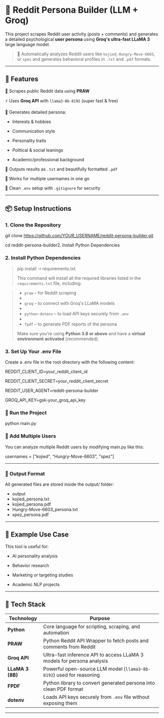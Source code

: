# 🧠 Reddit Persona Builder (LLM + Groq)

This project scrapes Reddit user activity (posts + comments) and generates a detailed psychological **user persona** using **Groq's ultra-fast LLaMA 3** large language model.

> 🚀  Automatically analyzes Reddit users like `kojied`, `Hungry-Move-6603`, or `spez` and generates behavioral profiles in `.txt` and `.pdf` formats.

---

## 📌 Features

 🔎 Scrapes public Reddit data using **PRAW**
 
⚡ Uses **Groq API** with `llama3-8b-8192` (super fast & free)

🧠 Generates detailed persona:

  - Interests & hobbies
    
  - Communication style
   
  - Personality traits
    
  - Political & social leanings
    
  - Academic/professional background
    
 📄 Outputs results as `.txt` and beautifully formatted `.pdf`

 🔁 Works for multiple usernames in one go
 
 🔐 Clean `.env` setup with `.gitignore` for security

---

## 📦 Setup Instructions

### 1. Clone the Repository

git clone https://github.com/YOUR_USERNAME/reddit-persona-builder.git

cd reddit-persona-builder2. Install Python Dependencies

 ### 2. Install Python Dependencies  

> pip install -r requirements.txt
> 
> This command will install all the required libraries listed in the `requirements.txt` file, including:  

> - `praw` – for Reddit scraping
> -  
> - `groq` – to connect with Groq's LLaMA models
> -  
> - `python-dotenv` – to load API keys securely from `.env`
> -  
> - `fpdf` – to generate PDF reports of the persona  
> 
> Make sure you're using **Python 3.8 or above** and have a **virtual environment activated** (recommended).

### 3. Set Up Your .env File
   
Create a .env file in the root directory with the following content:

REDDIT_CLIENT_ID=your_reddit_client_id 

REDDIT_CLIENT_SECRET=your_reddit_client_secret

REDDIT_USER_AGENT=reddit-persona-builder

GROQ_API_KEY=gsk-your_groq_api_key

### 🚀 Run the Project

python main.py

### 🔁 Add Multiple Users

You can analyze multiple Reddit users by modifying main.py like this:

usernames = ["kojied", "Hungry-Move-6603", "spez"]

---

### 📂 Output Format

All generated files are stored inside the output/ folder:

- output
- kojied_persona.txt
- kojied_persona.pdf
- Hungry-Move-6603_persona.txt
- spez_persona.pdf

 ---

## 🧠 Example Use Case

This tool is useful for:

- AI personality analysis

- Behavior research

- Marketing or targeting studies

- Academic NLP projects
  
--- 

## 🤖 Tech Stack

| Technology         | Purpose                                                                 |
|--------------------|-------------------------------------------------------------------------|
| **Python**         | Core language for scripting, scraping, and automation                  |
| **PRAW**           | Python Reddit API Wrapper to fetch posts and comments from Reddit      |
| **Groq API**       | Ultra-fast inference API to access LLaMA 3 models for persona analysis |
| **LLaMA 3 (8B)**   | Powerful open-source LLM model (`llama3-8b-8192`) used for reasoning   |
| **FPDF**           | Python library to convert generated persona into clean PDF format      |
| **dotenv**         | Loads API keys securely from `.env` file without exposing them         |

---
